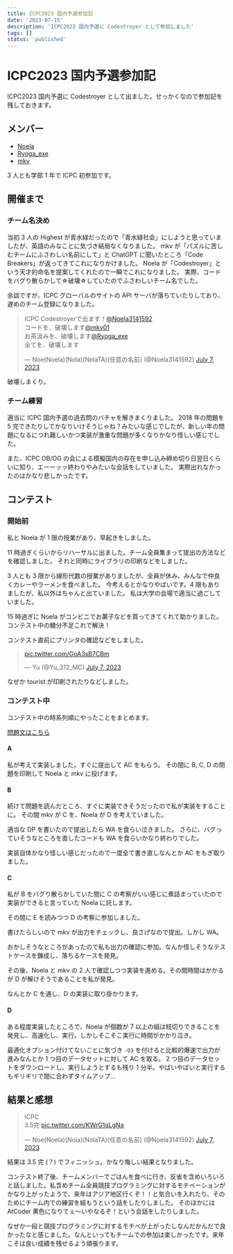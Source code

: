 ```yaml
---
title: ICPC2023 国内予選参加記
date: '2023-07-15'
description: 'ICPC2023 国内予選に Codestroyer として参加しました'
tags: []
status: 'published'
---
```


# ICPC2023 国内予選参加記

ICPC2023 国内予選に Codestroyer として出ました。せっかくなので参加記を残しておきます。

## メンバー

- [Noela](https://atcoder.jp/users/Noela)
- [Ryoga\_exe](https://atcoder.jp/users/Ryoga_exe)
- [mkv](https://atcoder.jp/users/mkv)

3 人とも学部 1 年で ICPC 初参加です。

## 開催まで

### チーム名決め

当初 3 人の Highest が青水緑だったので「青水緑社会」にしようと思っていましたが、英語のみなことに気づき結局なくなりました。
mkv が「パズルに苦しむチームにふさわしい名前にして」と ChatGPT に聞いたところ「Code Breakers」が返ってきてこれになりかけました。
Noela が「Codestroyer」という天才的命名を提案してくれたので一瞬でこれになりました。
実際、コードをバグり散らかして☆破壊☆していたのでふさわしいチーム名でした。

余談ですが、ICPC グローバルのサイトの API サーバが落ちていたりしており、遅めのチーム登録になりました。

<blockquote class="twitter-tweet"><p lang="ja" dir="ltr">ICPC Codestroyerで出ます！<a href="https://twitter.com/Noela3141592?ref_src=twsrc%5Etfw">@Noela3141592</a> <br>コードを、破壊します<a href="https://twitter.com/mkv01?ref_src=twsrc%5Etfw">@mkv01</a> <br>お茶汲みを、破壊します<a href="https://twitter.com/Ryoga_exe?ref_src=twsrc%5Etfw">@Ryoga_exe</a><br>全てを、破壊します</p>&mdash; Noe(Noela)(Nola)(NolaTA)(任意の名前) (@Noela3141592) <a href="https://twitter.com/Noela3141592/status/1677208936141955072?ref_src=twsrc%5Etfw">July 7, 2023</a></blockquote>

破壊しまくり。

### チーム練習

適当に ICPC 国内予選の過去問のバチャを解きまくりました。
2018 年の問題を 5 完できたりしてかなりいけそうじゃね？みたいな感じでしたが、新しい年の問題になるにつれ難しいかつ実装が激重な問題が多くなりかなり怪しい感じでした。

また、ICPC OB/OG の会による模擬国内の存在を申し込み締め切り日翌日くらいに知り、エーーッッ終わりやみたいな会話をしていました。
実際出れなかったのはかなり悲しかったです。

## コンテスト

### 開始前

私と Noela が 1 限の授業があり、早起きをしました。

11 時過ぎくらいからリハーサルに出ました。チーム全員集まって提出の方法などを確認しました。
それと同時にライブラリの印刷などをしました。

3 人とも 3 限から線形代数の授業がありましたが、全員が休み、みんなで仲良くカレーやラーメンを食べました。
今考えるとかなりやばいです。4 限もありましたが、私以外はちゃんと出ていました。
私は大学の会場で適当に過ごしていました。

15 時過ぎに Noela がコンビニでお菓子などを買ってきてくれて助かりました。コンテスト中の糖分不足これで解決！

コンテスト直前にプリンタの確認などをしました。

<blockquote class="twitter-tweet"><p lang="zxx" dir="ltr"><a href="https://t.co/GoA3sB7CBm">pic.twitter.com/GoA3sB7CBm</a></p>&mdash; Yu (@Yu_212_MC) <a href="https://twitter.com/Yu_212_MC/status/1677212710579355648?ref_src=twsrc%5Etfw">July 7, 2023</a></blockquote>

なぜか tourist が印刷されたりなどしました。

### コンテスト中

コンテスト中の時系列順にやったことをまとめます。

[問題文はこちら](https://icpc.iisf.or.jp/past-icpc/domestic2023/contest/all_ja.html)

#### A

私が考えて実装しました。すぐに提出して AC をもらう。
その間に B, C, D の問題を印刷して Noela と mkv に投げます。

#### B

続けて問題を読んだところ、すぐに実装できそうだったので私が実装をすることに。
その間 mkv が C を、Noela が D を考えていました。

適当な DP を書いたので提出したら WA を食らい泣きました。
さらに、バグっていそうなところを直したコードも WA を食らいかなり終わりでした。

実装自体かなり怪しい感じだったので一度全て書き直しなんとか AC をもぎ取りました。

#### C

私が B をバグり散らかしていた間に C の考察がいい感じに煮詰まっていたので実装ができると言っていた Noela に託します。

その間に E を読みつつ D の考察に参加しました。

書けたらしいので mkv が出力をチェックし、良さげなので提出。しかし WA。

おかしそうなところがあったので私も出力の確認に参加。なんか怪しそうなテストケースを錬成し、落ちるケースを発見。

その後、Noela と mkv の 2 人で確認しつつ実装を進める。その間時間はかかるが D が解けそうであることを私が発見。

なんとか C を通し、D の実装に取り掛かります。

#### D

ある程度実装したところで、Noela が個数が 7 以上の組は枝切りできることを発見し、高速化し、実行。しかしそこそこ実行に時間がかかり泣き。

最適化オプション付けてないことに気づき `-O3` を付けると比較的爆速で出力が進みなんとか 1 つ目のデータセットに対して AC を取る。
2 つ目のデータセットをダウンロードし、実行しようとするも残り 1 分半。やばいやばいと実行するもギリギリで間に合わずタイムアップ…

## 結果と感想

<blockquote class="twitter-tweet"><p lang="ja" dir="ltr">ICPC<br>3.5完 <a href="https://t.co/KWrG1qLgNa">pic.twitter.com/KWrG1qLgNa</a></p>&mdash; Noe(Noela)(Nola)(NolaTA)(任意の名前) (@Noela3141592) <a href="https://twitter.com/Noela3141592/status/1677265756814454796?ref_src=twsrc%5Etfw">July 7, 2023</a></blockquote>

結果は 3.5 完 (？) でフィニッシュ。かなり悔しい結果となりました。

コンテスト終了後、チームメンバーでごはんを食べに行き、反省を含めいろいろと話しました。私含めチーム全員競技プログラミングに対するモチベーションがかなり上がったようで、来年はアジア地区行くぞ！！と気合いを入れたり、そのためにチーム内での練習を組もうという話をしたりしました。
そのほかには AtCoder 黄色になりてぇ～いやなるぞ！という会話をしたりしました。

なぜか一段と競技プログラミングに対するモチベが上がったしなんだかんだで良かったなと感じました。なんといってもチームでの参加は楽しかったです。来年こそは良い成績を残せるよう頑張ります。

